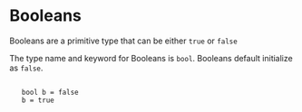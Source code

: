 # Booleans

Booleans are a primitive type that can be either ``true`` or ``false``

The type name and keyword for Booleans is ``bool``. Booleans default initialize as ``false``.

```squirrel

   bool b = false
   b = true
```
